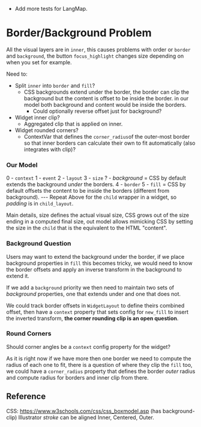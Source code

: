 * Add more tests for LangMap.

# Border/Background Problem

All the visual layers are in `inner`, this causes problems with order or `border` and `background`, the button `focus_highlight` changes
size depending on when you set for example.

Need to:

* Split `inner` into `border` and `fill`?
    - CSS backgrounds extend under the border, the border can clip the background but the content is offset to be inside the border.
        in our model both background and content would be inside the borders. 
        - Could optionally reverse offset just for background?
* Widget inner clip?
    - Aggregated clip  that is applied on inner.
* Widget rounded corners?
    - ContextVar that defines the `corner_radius`of the outer-most border so that inner borders can calculate their
        own to fit automatically (also integrates with clip)?

### Our Model

0 - `context`
1 - `event` 
2 - `layout`
3 - `size`
? - *background* = CSS by default extends the background *under* the borders.
4 - `border`
5 - `fill` = CSS by default offsets the content to be inside the borders (different from background).
--- Repeat Above for the `child` wrapper in a widget, so *padding* is in `child_layout`.

Main details, size defines the actual visual size, CSS grows out of the size ending in a computed final size,
out model allows mimicking CSS by setting the size in the `child` that is the equivalent to the HTML "content".

### Background Question

Users may want to extend the background under the border, if we place background properties in `fill` this becomes tricky, 
we would need to know the border offsets and apply an inverse transform in the background to extend it.

If we add a `background` priority we then need to maintain two sets of *background* properties, one that extends under and one that does not.

We could track border offsets in `WidgetLayout` to define theirs combined offset, then have a `context` property that sets config for `new_fill`
to insert the inverted transform, **the corner rounding clip is an open question**.

### Round Corners

Should corner angles be a `context` config property for the widget?

As it is right now if we have more then one border we need to compute the radius of each one to fit, there is a question of where they
clip the `fill` too, we could have a `corner_radius` property that defines the border *outer* radius and compute radius for borders and inner
clip from there.

## Reference

CSS: https://www.w3schools.com/css/css_boxmodel.asp (has background-clip)
Illustrator *stroke* can be aligned Inner, Centered, Outer.